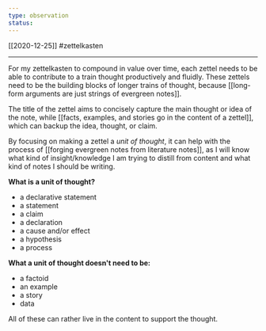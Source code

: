```yaml
---
type: observation
status:
---
```

[[2020-12-25]]
#zettelkasten 


---
For my zettelkasten to compound in value over time, each zettel needs to be able to contribute to a train thought productively and fluidly. These zettels need to be the building blocks of longer trains of thought, because  [[long-form arguments are just strings of evergreen notes]].

The title of the zettel aims to concisely capture the main thought or idea of the note, while [[facts, examples, and stories go in the content of a zettel]], which can backup the idea, thought, or claim.

By focusing on making a zettel a  *unit of thought*, it can help with the process of [[forging evergreen notes from literature notes]], as I will know what kind of insight/knowledge I am trying to distill from content and what kind of notes I should be writing.

**What is a unit of thought?**
- a declarative statement
- a statement
- a claim
- a declaration
- a cause and/or effect
- a hypothesis
- a process

**What a unit of thought doesn't need to be:**
- a factoid
- an example
- a story
- data

All of these can rather live in the content to support the thought.